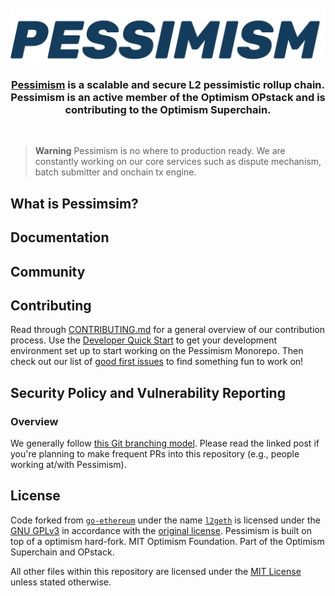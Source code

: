 <div align="center">
  <br />
  <br />
  <a href="https://optimism.io"><img alt="Optimism" src="https://raw.githubusercontent.com/ethereum-pessimism/media/f7147b15246ae829c8e628e8e851347235a00193/assets/svg/Blue%20Text.svg" width=600></a>
  <br />
  <h3><a href="">Pessimism</a> is a scalable and secure L2 pessimistic rollup chain. Pessimism is an active member of the Optimism OPstack and is contributing to the Optimism Superchain.</h3>
  <br />
</div>

> **Warning**
> Pessimism is no where to production ready. We are constantly working on our core services such as dispute mechanism, batch submitter and onchain tx engine. 

## What is Pessimsim?

## Documentation

## Community

## Contributing

Read through [CONTRIBUTING.md](./CONTRIBUTING.md) for a general overview of our contribution process.
Use the [Developer Quick Start](./CONTRIBUTING.md#development-quick-start) to get your development environment set up to start working on the Pessimism Monorepo.
Then check out our list of [good first issues]() to find something fun to work on!

## Security Policy and Vulnerability Reporting

### Overview

We generally follow [this Git branching model](https://nvie.com/posts/a-successful-git-branching-model/).
Please read the linked post if you're planning to make frequent PRs into this repository (e.g., people working at/with Pessimism).


## License

Code forked from [`go-ethereum`](https://github.com/ethereum/go-ethereum) under the name [`l2geth`](https://github.com/ethereum-pessimism/pessimism/tree/master/l2geth) is licensed under the [GNU GPLv3](https://gist.github.com/kn9ts/cbe95340d29fc1aaeaa5dd5c059d2e60) in accordance with the [original license](https://github.com/ethereum/go-ethereum/blob/master/COPYING). Pessimism is built on top of a optimism hard-fork. MIT Optimism Foundation. Part of the Optimism Superchain and OPstack. 

All other files within this repository are licensed under the [MIT License](https://github.com/ethereum-pessimism/pessimism/blob/master/LICENSE) unless stated otherwise.
